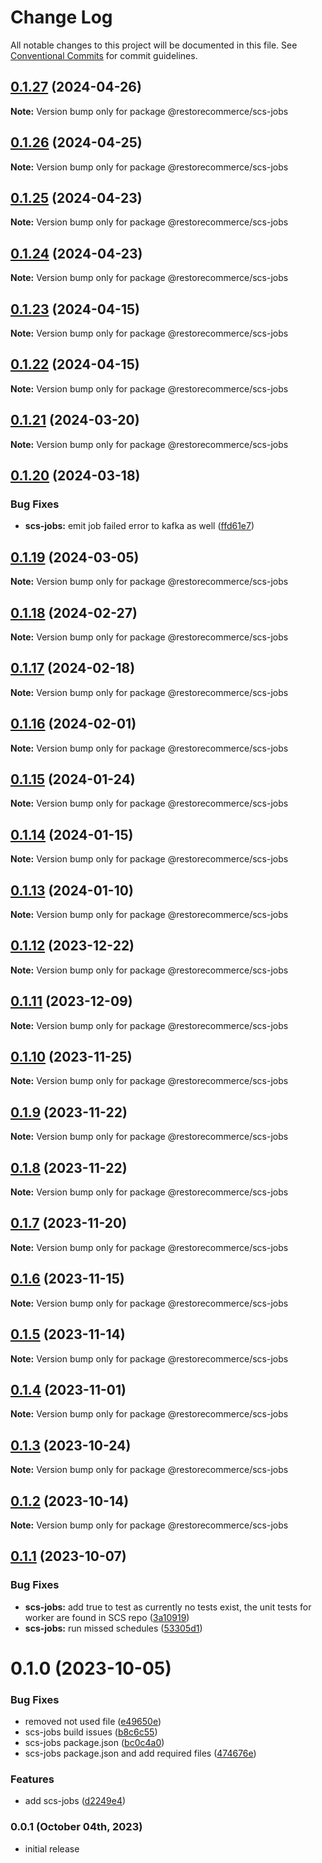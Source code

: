# Change Log

All notable changes to this project will be documented in this file.
See [Conventional Commits](https://conventionalcommits.org) for commit guidelines.

## [0.1.27](https://github.com/restorecommerce/libs/compare/@restorecommerce/scs-jobs@0.1.26...@restorecommerce/scs-jobs@0.1.27) (2024-04-26)

**Note:** Version bump only for package @restorecommerce/scs-jobs





## [0.1.26](https://github.com/restorecommerce/libs/compare/@restorecommerce/scs-jobs@0.1.25...@restorecommerce/scs-jobs@0.1.26) (2024-04-25)

**Note:** Version bump only for package @restorecommerce/scs-jobs





## [0.1.25](https://github.com/restorecommerce/libs/compare/@restorecommerce/scs-jobs@0.1.23...@restorecommerce/scs-jobs@0.1.25) (2024-04-23)

**Note:** Version bump only for package @restorecommerce/scs-jobs





## [0.1.24](https://github.com/restorecommerce/libs/compare/@restorecommerce/scs-jobs@0.1.23...@restorecommerce/scs-jobs@0.1.24) (2024-04-23)

**Note:** Version bump only for package @restorecommerce/scs-jobs





## [0.1.23](https://github.com/restorecommerce/libs/compare/@restorecommerce/scs-jobs@0.1.22...@restorecommerce/scs-jobs@0.1.23) (2024-04-15)

**Note:** Version bump only for package @restorecommerce/scs-jobs





## [0.1.22](https://github.com/restorecommerce/libs/compare/@restorecommerce/scs-jobs@0.1.21...@restorecommerce/scs-jobs@0.1.22) (2024-04-15)

**Note:** Version bump only for package @restorecommerce/scs-jobs





## [0.1.21](https://github.com/restorecommerce/libs/compare/@restorecommerce/scs-jobs@0.1.20...@restorecommerce/scs-jobs@0.1.21) (2024-03-20)

**Note:** Version bump only for package @restorecommerce/scs-jobs





## [0.1.20](https://github.com/restorecommerce/libs/compare/@restorecommerce/scs-jobs@0.1.19...@restorecommerce/scs-jobs@0.1.20) (2024-03-18)


### Bug Fixes

* **scs-jobs:** emit job failed error to kafka as well ([ffd61e7](https://github.com/restorecommerce/libs/commit/ffd61e7008e92252e33b6d074000639a081033fa))





## [0.1.19](https://github.com/restorecommerce/libs/compare/@restorecommerce/scs-jobs@0.1.18...@restorecommerce/scs-jobs@0.1.19) (2024-03-05)

**Note:** Version bump only for package @restorecommerce/scs-jobs





## [0.1.18](https://github.com/restorecommerce/libs/compare/@restorecommerce/scs-jobs@0.1.17...@restorecommerce/scs-jobs@0.1.18) (2024-02-27)

**Note:** Version bump only for package @restorecommerce/scs-jobs





## [0.1.17](https://github.com/restorecommerce/libs/compare/@restorecommerce/scs-jobs@0.1.16...@restorecommerce/scs-jobs@0.1.17) (2024-02-18)

**Note:** Version bump only for package @restorecommerce/scs-jobs





## [0.1.16](https://github.com/restorecommerce/libs/compare/@restorecommerce/scs-jobs@0.1.15...@restorecommerce/scs-jobs@0.1.16) (2024-02-01)

**Note:** Version bump only for package @restorecommerce/scs-jobs





## [0.1.15](https://github.com/restorecommerce/libs/compare/@restorecommerce/scs-jobs@0.1.14...@restorecommerce/scs-jobs@0.1.15) (2024-01-24)

**Note:** Version bump only for package @restorecommerce/scs-jobs





## [0.1.14](https://github.com/restorecommerce/libs/compare/@restorecommerce/scs-jobs@0.1.13...@restorecommerce/scs-jobs@0.1.14) (2024-01-15)

**Note:** Version bump only for package @restorecommerce/scs-jobs





## [0.1.13](https://github.com/restorecommerce/libs/compare/@restorecommerce/scs-jobs@0.1.11...@restorecommerce/scs-jobs@0.1.13) (2024-01-10)

**Note:** Version bump only for package @restorecommerce/scs-jobs





## [0.1.12](https://github.com/restorecommerce/libs/compare/@restorecommerce/scs-jobs@0.1.11...@restorecommerce/scs-jobs@0.1.12) (2023-12-22)

**Note:** Version bump only for package @restorecommerce/scs-jobs





## [0.1.11](https://github.com/restorecommerce/libs/compare/@restorecommerce/scs-jobs@0.1.10...@restorecommerce/scs-jobs@0.1.11) (2023-12-09)

**Note:** Version bump only for package @restorecommerce/scs-jobs





## [0.1.10](https://github.com/restorecommerce/libs/compare/@restorecommerce/scs-jobs@0.1.9...@restorecommerce/scs-jobs@0.1.10) (2023-11-25)

**Note:** Version bump only for package @restorecommerce/scs-jobs





## [0.1.9](https://github.com/restorecommerce/libs/compare/@restorecommerce/scs-jobs@0.1.8...@restorecommerce/scs-jobs@0.1.9) (2023-11-22)

**Note:** Version bump only for package @restorecommerce/scs-jobs





## [0.1.8](https://github.com/restorecommerce/libs/compare/@restorecommerce/scs-jobs@0.1.7...@restorecommerce/scs-jobs@0.1.8) (2023-11-22)

**Note:** Version bump only for package @restorecommerce/scs-jobs





## [0.1.7](https://github.com/restorecommerce/libs/compare/@restorecommerce/scs-jobs@0.1.6...@restorecommerce/scs-jobs@0.1.7) (2023-11-20)

**Note:** Version bump only for package @restorecommerce/scs-jobs





## [0.1.6](https://github.com/restorecommerce/libs/compare/@restorecommerce/scs-jobs@0.1.5...@restorecommerce/scs-jobs@0.1.6) (2023-11-15)

**Note:** Version bump only for package @restorecommerce/scs-jobs





## [0.1.5](https://github.com/restorecommerce/libs/compare/@restorecommerce/scs-jobs@0.1.4...@restorecommerce/scs-jobs@0.1.5) (2023-11-14)

**Note:** Version bump only for package @restorecommerce/scs-jobs





## [0.1.4](https://github.com/restorecommerce/libs/compare/@restorecommerce/scs-jobs@0.1.3...@restorecommerce/scs-jobs@0.1.4) (2023-11-01)

**Note:** Version bump only for package @restorecommerce/scs-jobs





## [0.1.3](https://github.com/restorecommerce/libs/compare/@restorecommerce/scs-jobs@0.1.2...@restorecommerce/scs-jobs@0.1.3) (2023-10-24)

**Note:** Version bump only for package @restorecommerce/scs-jobs





## [0.1.2](https://github.com/restorecommerce/libs/compare/@restorecommerce/scs-jobs@0.1.1...@restorecommerce/scs-jobs@0.1.2) (2023-10-14)

**Note:** Version bump only for package @restorecommerce/scs-jobs





## [0.1.1](https://github.com/restorecommerce/libs/compare/@restorecommerce/scs-jobs@0.1.0...@restorecommerce/scs-jobs@0.1.1) (2023-10-07)


### Bug Fixes

* **scs-jobs:** add true to test as currently no tests exist, the unit tests for worker are found in SCS repo ([3a10919](https://github.com/restorecommerce/libs/commit/3a109197d948e1c53630d8044e5b9ef6e8f739aa))
* **scs-jobs:** run missed schedules ([53305d1](https://github.com/restorecommerce/libs/commit/53305d1c335494d841543c4f07665df0f878e545))





# 0.1.0 (2023-10-05)


### Bug Fixes

* removed not used file ([e49650e](https://github.com/restorecommerce/libs/commit/e49650e72456e8a297df5152b506b3ed71174d6f))
* scs-jobs build issues ([b8c6c55](https://github.com/restorecommerce/libs/commit/b8c6c55318cd31debb01dab507a3cea1723a3f51))
* scs-jobs package.json ([bc0c4a0](https://github.com/restorecommerce/libs/commit/bc0c4a05649419ef52ebd038153fada9bb0c0b18))
* scs-jobs package.json and add required files ([474676e](https://github.com/restorecommerce/libs/commit/474676e163ba222bfc6ee3331398a749a1fc0308))


### Features

* add scs-jobs ([d2249e4](https://github.com/restorecommerce/libs/commit/d2249e496ac97faafaec260168976a2972dc2a43))





### 0.0.1 (October 04th, 2023)

- initial release
